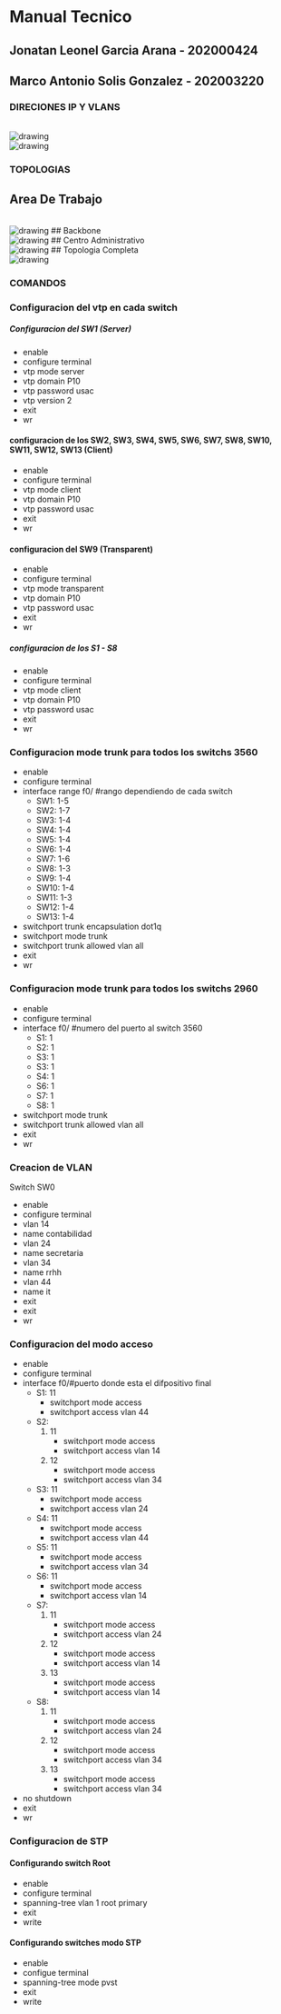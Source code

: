 # Manual Tecnico 
## Jonatan Leonel Garcia Arana - 202000424
## Marco Antonio Solis Gonzalez - 202003220
### DIRECIONES IP Y VLANS
<br>
<img src="./imagenes/VLANS.png" alt="drawing" />
<br>
<img src="./imagenes/IPS.png" alt="drawing" />

### TOPOLOGIAS
## Area De Trabajo
<br>
<img src="./imagenes/areadetrabajo.png" alt="drawing" />
## Backbone
<br>
<img src="./imagenes/backbone.png" alt="drawing" />
## Centro Administrativo
<br>
<img src="./imagenes/centroadministrativo.png" alt="drawing" />
## Topologia Completa
<br>
<img src="./imagenes/topologia.png" alt="drawing" />



### COMANDOS

### Configuracion del vtp en cada switch
##### Configuracion del SW1 (Server)
- enable
- configure terminal
- vtp mode server
- vtp domain P10
- vtp password usac
- vtp version 2
- exit
- wr

#### configuracion de los SW2, SW3, SW4, SW5, SW6, SW7, SW8, SW10, SW11, SW12, SW13 (Client)
- enable
- configure terminal
- vtp mode client
- vtp domain P10
- vtp password usac
- exit
- wr

#### configuracion del SW9 (Transparent)
- enable
- configure terminal 
- vtp mode transparent
- vtp domain P10
- vtp password usac
- exit
- wr

##### configuracion de los S1 - S8
- enable
- configure terminal
- vtp mode client
- vtp domain P10
- vtp password usac
- exit
- wr


### Configuracion mode trunk para todos los switchs 3560
- enable
- configure terminal
- interface range f0/ #rango dependiendo de cada switch
    - SW1: 1-5
    - SW2: 1-7
    - SW3: 1-4
    - SW4: 1-4
    - SW5: 1-4
    - SW6: 1-4
    - SW7: 1-6
    - SW8: 1-3
    - SW9: 1-4
    - SW10: 1-4
    - SW11: 1-3
    - SW12: 1-4
    - SW13: 1-4
- switchport trunk encapsulation dot1q
- switchport mode trunk
- switchport trunk allowed vlan all
- exit
- wr


### Configuracion mode trunk para todos los switchs 2960
- enable
- configure terminal
- interface f0/ #numero del puerto al switch 3560
    - S1: 1
    - S2: 1
    - S3: 1
    - S3: 1
    - S4: 1
    - S6: 1
    - S7: 1
    - S8: 1
- switchport mode trunk
- switchport trunk allowed vlan all
- exit
- wr


### Creacion de VLAN
Switch SW0
- enable
- configure terminal
- vlan 14
- name contabilidad
- vlan 24
- name secretaria
- vlan 34
- name rrhh
- vlan 44
- name it
- exit
- exit
- wr

    
### Configuracion del modo acceso
- enable
- configure terminal
- interface f0/#puerto donde esta el difpositivo final
    - S1: 11
        - switchport mode access
        - switchport access vlan 44
    - S2: 
        1. 11
            - switchport mode access
            - switchport access vlan 14
        2. 12
            - switchport mode access
            - switchport access vlan 34
    - S3: 11
        - switchport mode access
        - switchport access vlan 24
    - S4: 11
        - switchport mode access
        - switchport access vlan 44
    - S5: 11
        - switchport mode access
        - switchport access vlan 34
    - S6: 11
        - switchport mode access
        - switchport access vlan 14
    - S7: 
        1. 11
            - switchport mode access
            - switchport access vlan 24
        2. 12
            - switchport mode access
            - switchport access vlan 14
        3. 13
            - switchport mode access
            - switchport access vlan 14
    - S8: 
        1. 11
            - switchport mode access
            - switchport access vlan 24
        2. 12
            - switchport mode access
            - switchport access vlan 34
        3. 13
            - switchport mode access
            - switchport access vlan 34
- no shutdown
- exit
- wr


### Configuracion de STP
#### Configurando switch Root
- enable
- configure terminal
- spanning-tree vlan 1 root primary 
- exit
- write

#### Configurando switches modo STP
- enable
- configue terminal
- spanning-tree mode pvst
- exit
- write